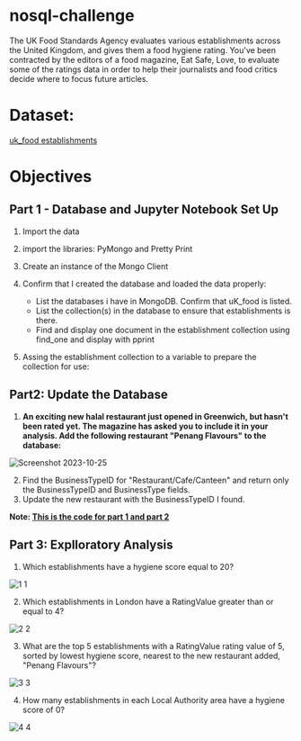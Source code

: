 # nosql-challenge

The UK Food Standards Agency evaluates various establishments across the United Kingdom, and gives them a food hygiene rating. You've been contracted by the editors of a food magazine, Eat Safe, Love, to evaluate some of the ratings data in order to help their journalists and food critics decide where to focus future articles.

# Dataset:

[uk_food establishments](https://github.com/dilqvl62/nosql-challenge/tree/main/Resources)

# Objectives

## Part 1 - Database and Jupyter Notebook Set Up

1. Import the data
2. import the libraries: PyMongo and Pretty Print
3. Create an instance of the Mongo Client
4. Confirm that I created the database and loaded the data properly:
   * List the databases i have in MongoDB. Confirm that uK_food is listed.
   * List the collection(s) in the database to ensure that establishments is there.
   * Find and display one document in the establishment collection using find_one and display with pprint

5. Assing the establishment collection to a variable to prepare the collection for use:

## Part2: Update the Database 

1. **An exciting new halal restaurant just opened in Greenwich, but hasn't been rated yet. The magazine has asked you to include it in your analysis. Add the following restaurant "Penang Flavours" to the database:**

![Screenshot 2023-10-25](https://github.com/dilqvl62/nosql-challenge/assets/107519883/002f6626-e014-477b-aac8-1e5aab2c51ba)

2. Find the BusinessTypeID for "Restaurant/Cafe/Canteen" and return only the BusinessTypeID and BusinessType fields.
3. Update the new restaurant with the BusinessTypeID I found.

**Note: [This is the code for part 1 and part 2](https://github.com/dilqvl62/nosql-challenge/blob/main/NoSQL_setup.ipynb)**

## Part 3: Explloratory Analysis
1. Which establishments have a hygiene score equal to 20?

![1 1](https://github.com/dilqvl62/nosql-challenge/assets/107519883/74ff7997-d3ea-46af-bbe1-02fb60659573)

2. Which establishments in London have a RatingValue greater than or equal to 4?

![2 2](https://github.com/dilqvl62/nosql-challenge/assets/107519883/4d85e417-593c-4945-9546-56aa815f6891)

3.  What are the top 5 establishments with a RatingValue rating value of 5, sorted by lowest hygiene score, nearest to the new restaurant added, "Penang Flavours"?

![3 3](https://github.com/dilqvl62/nosql-challenge/assets/107519883/bf145c23-07f6-46a7-a836-fce1057f5bf3)

4.   How many establishments in each Local Authority area have a hygiene score of 0?

![4 4](https://github.com/dilqvl62/nosql-challenge/assets/107519883/f399279c-c99d-4138-99db-dafe1b4fea43)
